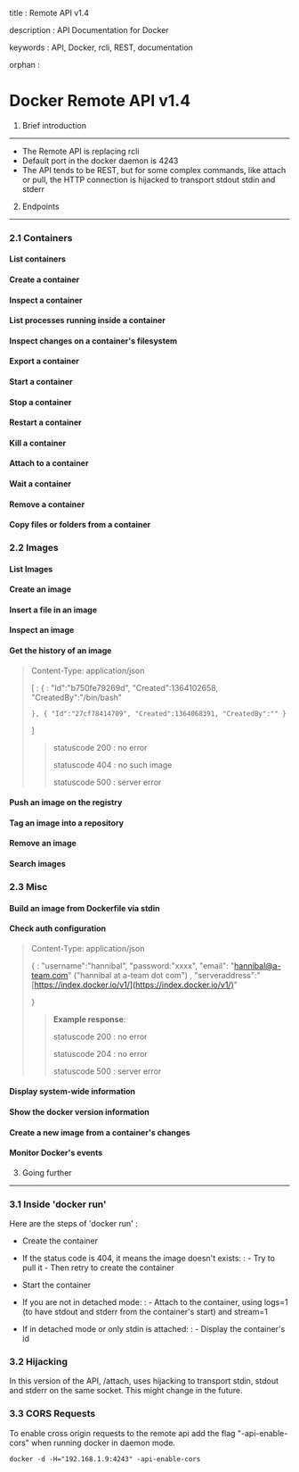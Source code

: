 title
:   Remote API v1.4

description
:   API Documentation for Docker

keywords
:   API, Docker, rcli, REST, documentation

orphan
:   

Docker Remote API v1.4
======================

1. Brief introduction
---------------------

-   The Remote API is replacing rcli
-   Default port in the docker daemon is 4243
-   The API tends to be REST, but for some complex commands, like attach
    or pull, the HTTP connection is hijacked to transport stdout stdin
    and stderr

2. Endpoints
------------

### 2.1 Containers

#### List containers

#### Create a container

#### Inspect a container

#### List processes running inside a container

#### Inspect changes on a container's filesystem

#### Export a container

#### Start a container

#### Stop a container

#### Restart a container

#### Kill a container

#### Attach to a container

#### Wait a container

#### Remove a container

#### Copy files or folders from a container

### 2.2 Images

#### List Images

#### Create an image

#### Insert a file in an image

#### Inspect an image

#### Get the history of an image

> Content-Type: application/json
>
> [
> :   {
>     :   "Id":"b750fe79269d", "Created":1364102658,
>         "CreatedBy":"/bin/bash"
>
>     }, { "Id":"27cf78414709", "Created":1364068391, "CreatedBy":"" }
>
> ]
>
> > statuscode 200
> > :   no error
> >
> > statuscode 404
> > :   no such image
> >
> > statuscode 500
> > :   server error
> >
#### Push an image on the registry

#### Tag an image into a repository

#### Remove an image

#### Search images

### 2.3 Misc

#### Build an image from Dockerfile via stdin

#### Check auth configuration

> Content-Type: application/json
>
> {
> :   "username":"hannibal", "password:"xxxx", "email":
>     "hannibal@a-team.com" ("hannibal at a-team dot com")
>     ,
>     "serveraddress":"[https://index.docker.io/v1/](https://index.docker.io/v1/)"
>
> }
>
> > **Example response**:
> >
> > statuscode 200
> > :   no error
> >
> > statuscode 204
> > :   no error
> >
> > statuscode 500
> > :   server error
> >
#### Display system-wide information

#### Show the docker version information

#### Create a new image from a container's changes

#### Monitor Docker's events

3. Going further
----------------

### 3.1 Inside 'docker run'

Here are the steps of 'docker run' :

-   Create the container
-   If the status code is 404, it means the image doesn't exists:
    :   -   Try to pull it
        -   Then retry to create the container

-   Start the container
-   If you are not in detached mode:
    :   -   Attach to the container, using logs=1 (to have stdout and
            stderr from the container's start) and stream=1

-   If in detached mode or only stdin is attached:
    :   -   Display the container's id

### 3.2 Hijacking

In this version of the API, /attach, uses hijacking to transport stdin,
stdout and stderr on the same socket. This might change in the future.

### 3.3 CORS Requests

To enable cross origin requests to the remote api add the flag
"-api-enable-cors" when running docker in daemon mode.

~~~~ {.sourceCode .bash}
docker -d -H="192.168.1.9:4243" -api-enable-cors
~~~~
